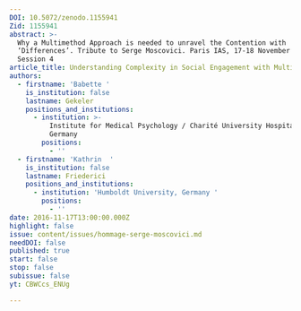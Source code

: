 ```yaml
---
DOI: 10.5072/zenodo.1155941
Zid: 1155941
abstract: >-
  Why a Multimethod Approach is needed to unravel the Contention with
  ‘Differences’. Tribute to Serge Moscovici. Paris IAS, 17-18 November 2016 -
  Session 4
article_title: Understanding Complexity in Social Engagement with Multiculturalism
authors:
  - firstname: 'Babette '
    is_institution: false
    lastname: Gekeler
    positions_and_institutions:
      - institution: >-
          Institute for Medical Psychology / Charité University Hospitals,
          Germany
        positions:
          - ''
  - firstname: 'Kathrin  '
    is_institution: false
    lastname: Friederici
    positions_and_institutions:
      - institution: 'Humboldt University, Germany '
        positions:
          - ''
date: 2016-11-17T13:00:00.000Z
highlight: false
issue: content/issues/hommage-serge-moscovici.md
needDOI: false
published: true
start: false
stop: false
subissue: false
yt: CBWCcs_ENUg

---
```


<Youtube yt="CBWCcs_ENUg" caption="Understanding Complexity in Social Engagement with Multiculturalism" start="false" stop="false"></Youtube>
